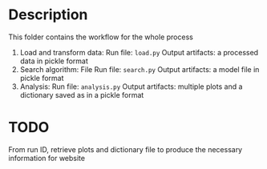# Description
This folder contains the workflow for the whole process

1. Load and transform data: 
    Run file: ``load.py``
    Output artifacts: a processed data in pickle format
2. Search algorithm: File 
    Run file: ``search.py``
    Output artifacts: a model file in pickle format
3. Analysis: 
    Run file: ``analysis.py``
    Output artifacts: multiple plots and a dictionary saved as in a pickle format

# TODO
From run ID, retrieve plots and dictionary file to produce the necessary information for website